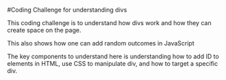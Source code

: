#Coding Challenge for understanding divs

This coding challenge is to understand how divs work and how they can create space on the page.

This also shows how one can add random outcomes in JavaScript

The key components to understand here is understanding how to add ID to elements in HTML, use CSS to manipulate div, and how to target a specific div.